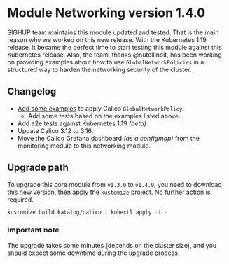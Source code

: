 # Module Networking version 1.4.0

SIGHUP team maintains this module updated and tested. That is the main reason why we worked on this new release.
With the Kubernetes 1.19 release, it became the perfect time to start testing this module against this Kubernetes
release. Also, the team, thanks @nutellinoit, has been working on providing examples about how to use
`GlobalNetworkPolicies` in a structured way to harden the networking security of the cluster.

## Changelog

- [Add some examples](../../examples/globalnetworkpolicies) to apply Calico `GlobalNetworkPolicy`.
  - Add some tests based on the examples listed above.
- Add e2e tests against Kubernetes 1.19 *(beta)*
- Update Calico 3.12 to 3.16.
- Move the Calico Grafana dashboard *(as a configmap)* from the monitoring module to this networking module.

## Upgrade path

To upgrade this core module from `v1.3.0` to `v1.4.0`, you need to download this new version, then apply the
`kustomize` project. No further action is required.

```bash
kustomize build katalog/calico | kubectl apply -f -
```

### Important note

The upgrade takes some minutes (depends on the cluster size),
and you should expect some downtime during the upgrade process.
